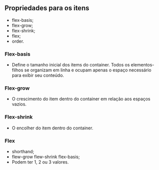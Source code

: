 ## Propriedades para os itens

- flex-basis;
- flex-grow;
- flex-shrink;
- flex;
- order.

### Flex-basis

- Define o tamanho inicial dos items do container. Todos os elementos-filhos se organizam em linha e ocupam apenas o espaço necessário para exibir seu conteúdo.

### Flex-grow

- O crescimento do item dentro do container em relação aos espaços vazios.

### Flex-shrink

- O encolher do item dentro do container.

### Flex

- shorthand;
- flew-grow flew-shrink flex-basis;
- Podem ter 1, 2 ou 3 valores.


